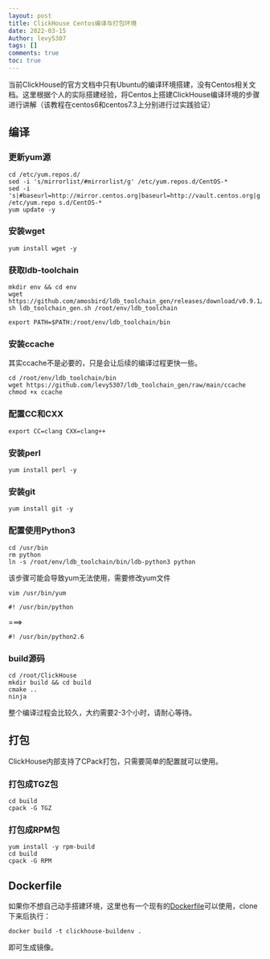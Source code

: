 ```yaml
---
layout: post
title: ClickHouse Centos编译与打包环境
date: 2022-03-15
Author: levy5307
tags: []
comments: true
toc: true
---
```


当前ClickHouse的官方文档中只有Ubuntu的编译环境搭建，没有Centos相关文档。这里根据个人的实际搭建经验，将Centos上搭建ClickHouse编译环境的步骤进行讲解（该教程在centos6和centos7.3上分别进行过实践验证）


## 编译

### 更新yum源

```
cd /etc/yum.repos.d/
sed -i 's/mirrorlist/#mirrorlist/g' /etc/yum.repos.d/CentOS-*
sed -i 's|#baseurl=http://mirror.centos.org|baseurl=http://vault.centos.org|g' /etc/yum.repo s.d/CentOS-*
yum update -y
```

### 安装wget

```
yum install wget -y
```

### 获取ldb-toolchain

```
mkdir env && cd env
wget https://github.com/amosbird/ldb_toolchain_gen/releases/download/v0.9.1/ldb_toolchain_gen.sh
sh ldb_toolchain_gen.sh /root/env/ldb_toolchain

export PATH=$PATH:/root/env/ldb_toolchain/bin
```

### 安装ccache

其实ccache不是必要的，只是会让后续的编译过程更快一些。

```
cd /root/env/ldb_toolchain/bin
wget https://github.com/levy5307/ldb_toolchain_gen/raw/main/ccache
chmod +x ccache
```

### 配置CC和CXX

```
export CC=clang CXX=clang++
```

### 安装perl

```
yum install perl -y
```

### 安装git

```
yum install git -y
```

### 配置使用Python3

```
cd /usr/bin
rm python
ln -s /root/env/ldb_toolchain/bin/ldb-python3 python
```

该步骤可能会导致yum无法使用，需要修改yum文件

```
vim /usr/bin/yum
```

```
#! /usr/bin/python
```
===>
```
#! /usr/bin/python2.6
```

### build源码

```
cd /root/ClickHouse
mkdir build && cd build
cmake ..
ninja
```

整个编译过程会比较久，大约需要2-3个小时，请耐心等待。

## 打包

ClickHouse内部支持了CPack打包，只需要简单的配置就可以使用。

### 打包成TGZ包

```
cd build
cpack -G TGZ
```

### 打包成RPM包

```
yum install -y rpm-build
cd build
cpack -G RPM
```

## Dockerfile

如果你不想自己动手搭建环境，这里也有一个现有的[Dockerfile](https://github.com/levy5307/ClickHouse-Docker)可以使用，clone下来后执行：

```
docker build -t clickhouse-buildenv .
```

即可生成镜像。

